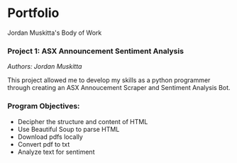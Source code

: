 # Portfolio
Jordan Muskitta's Body of Work

### Project 1: ASX Announcement Sentiment Analysis

_Authors: Jordan Muskitta_

This project allowed me to develop my skills as a python programmer through creating an ASX Annoucement Scraper and Sentiment Analysis Bot.

### Program Objectives: 

- Decipher the structure and content of HTML
- Use Beautiful Soup to parse HTML
- Download pdfs locally
- Convert pdf to txt
- Analyze text for sentiment
